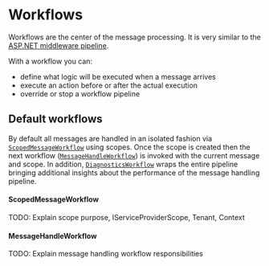 # Workflows

Workflows are the center of the message processing. It is very similar to the [ASP.NET middleware pipeline](https://docs.microsoft.com/en-us/aspnet/core/fundamentals/middleware/?view=aspnetcore-3.1).

With a workflow you can:

* define what logic will be executed when a message arrives
* execute an action before or after the actual execution
* override or stop a workflow pipeline

## Default workflows

By default all messages are handled in an isolated fashion via [`ScopedMessageWorkflow`](https://github.com/Elders/Cronus/blob/master/src/Elders.Cronus/MessageProcessing/ScopedMessageWorkflow.cs) using scopes. Once the scope is created then the next workflow \([`MessageHandleWorkflow`](https://github.com/Elders/Cronus/blob/master/src/Elders.Cronus/MessageProcessing/MessageHandleWorkflow.cs)\) is invoked with the current message and scope. In addition, [`DiagnosticsWorkflow`](https://github.com/Elders/Cronus/blob/master/src/Elders.Cronus/Workflow/DiagnosticsWorkflow.cs) wraps the entire pipeline bringing additional insights about the performance of the message handling pipeline.

#### ScopedMessageWorkflow

TODO: Explain scope purpose, IServiceProviderScope, Tenant, Context

#### MessageHandleWorkflow

TODO: Explain message handling workflow responsibilities

 



